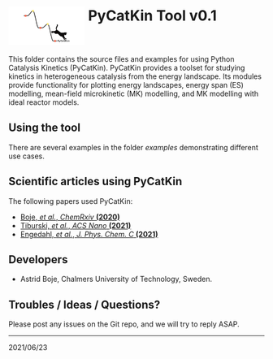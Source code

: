 # <img align="top" src="https://github.com/aab64/PyCatKin/blob/master/avatar_with_border.png" width="150"/> PyCatKin Tool v0.1

This folder contains the source files and examples for using Python Catalysis Kinetics (PyCatKin). PyCatKin provides a toolset for studying kinetics in heterogeneous catalysis from the energy landscape. Its modules provide functionality for plotting energy landscapes, energy span (ES) modelling, mean-field microkinetic (MK) modelling, and MK modelling with ideal reactor models. 

## Using the tool

There are several examples in the folder *examples* demonstrating different use cases. 

## Scientific articles using PyCatKin

The following papers used PyCatKin:

- [Boje, *et al.*, *ChemRxiv* **(2020)**](https://doi.org/10.26434/chemrxiv.13118420.v2)  
- [Tiburski, *et al.*, *ACS Nano* **(2021)**](https://pubs.acs.org/doi/10.1021/acsnano.1c01537)  
- [Engedahl, *et al.*, *J. Phys. Chem. C* **(2021)**](TBC)  

## Developers

- Astrid Boje, Chalmers University of Technology, Sweden.

## Troubles / Ideas / Questions?

Please post any issues on the Git repo, and we will try to reply ASAP.


---  
2021/06/23
